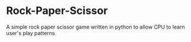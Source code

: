 # Rock-Paper-Scissor
A simple rock paper scissor game written in python to allow CPU to learn user's play patterns
